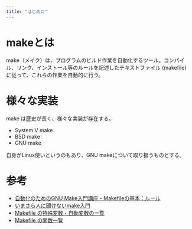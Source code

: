 ```yaml
---
title: "はじめに"
---
```


# makeとは

make（メイク）は、プログラムのビルド作業を自動化するツール。コンパイル、リンク、インストール等のルールを記述したテキストファイル (makefile) に従って、これらの作業を自動的に行う。


# 様々な実装

make は歴史が長く、様々な実装が存在する。

- System V make
- BSD make
- GNU make

自身がLinux使いというのもあり、GNU makeについて取り扱うものとする。


# 参考

- [自動化のためのGNU Make入門講座 - Makefileの基本：ルール](http://objectclub.jp/community/memorial/homepage3.nifty.com/masarl/article/gnu-make/rule.html)
- [いまさら人に聞けないmake入門](https://system.blog.uuum.jp/entry/make)
- [Makefile の特殊変数・自動変数の一覧](https://tex2e.github.io/blog/makefile/automatic-variables)
- [Makefile の関数一覧](https://tex2e.github.io/blog/makefile/functions)


